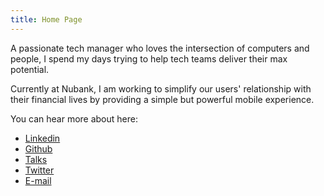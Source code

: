 ```yaml
---
title: Home Page
---
```


A passionate tech manager who loves the intersection of computers and people, I spend my days trying to help tech teams deliver their max potential.

Currently at Nubank, I am working to simplify our users' relationship with their financial lives by providing a simple but powerful mobile experience.

You can hear more about here:

- [Linkedin](https://linkedin.com/in/diegoscosta)
- [Github](https://github.com/diegocosta)
- [Talks](/en/talks)
- [Twitter](https://twitter.com/diegocoxta)
- [E-mail](mailto:diego@diegocosta.me)
